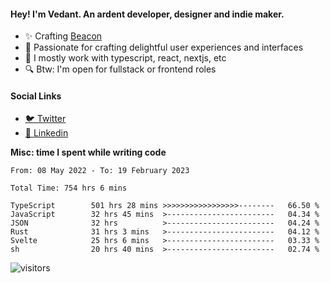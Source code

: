 #### Hey! I'm Vedant. An ardent developer, designer and indie maker.
- ✨ Crafting [Beacon](https://github.com/withbeacon/beacon)
- 💙 Passionate for crafting delightful user experiences and interfaces
- 🚀 I mostly work with typescript, react, nextjs, etc
- 🔍 Btw: I'm open for fullstack or frontend roles

#### Social Links
- [🐦 Twitter](https://twitter.com/vedantnn7)
- [💼 Linkedin](https://linkedin.com/in/vedant-nandwana)

**Misc: time I spent while writing code**
<!--START_SECTION:waka-->

```text
From: 08 May 2022 - To: 19 February 2023

Total Time: 754 hrs 6 mins

TypeScript        501 hrs 28 mins >>>>>>>>>>>>>>>>>--------   66.50 %
JavaScript        32 hrs 45 mins  >------------------------   04.34 %
JSON              32 hrs          >------------------------   04.24 %
Rust              31 hrs 3 mins   >------------------------   04.12 %
Svelte            25 hrs 6 mins   >------------------------   03.33 %
sh                20 hrs 40 mins  >------------------------   02.74 %
```

<!--END_SECTION:waka-->


<!--START_SECTION:activity-->
![visitors](https://visitor-badge.laobi.icu/badge?page_id=vedantnn71.vedantnn71)
<!--END_SECTION:activity-->
